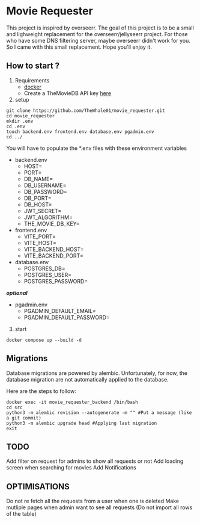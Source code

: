 # Movie Requester
This project is inspired by overseerr.
The goal of this project is to be a small and lighweight replacement
for the overseerr/jellyseerr project. For those who have some DNS filtering
server, maybe overseerr didn't work for you. So I came with this small
replacement. Hope you'll enjoy it.

## How to start ?
1) Requirements
	- [docker](https://www.docker.com/)
    - Create a TheMovieDB API key [here](https://developer.themoviedb.org/docs/getting-started)
2) setup
```shell
git clone https://github.com/TheWhale01/movie_requester.git
cd movie_requester
mkdir .env
cd .env
touch backend.env frontend.env database.env pgadmin.env
cd ../
```
You will have to populate the *.env files with these environment variables
- backend.env
	- HOST=
	- PORT=
	- DB_NAME=
	- DB_USERNAME=
	- DB_PASSWORD=
	- DB_PORT=
	- DB_HOST=
    - JWT_SECRET=
    - JWT_ALGORITHM=
    - THE_MOVIE_DB_KEY=
- frontend.env
	- VITE_PORT=
	- VITE_HOST=
	- VITE_BACKEND_HOST=
	- VITE_BACKEND_PORT=
- database.env
	- POSTGRES_DB=
	- POSTGRES_USER=
	- POSTGRES_PASSWORD=

***optional***
- pgadmin.env
	- PGADMIN_DEFAULT_EMAIL=
	- PGADMIN_DEFAULT_PASSWORD=
3) start
```shell
docker compose up --build -d
```

## Migrations
Database migrations are powered by alembic.
Unfortunately, for now, the database migration are not automatically applied to
the database.

Here are the steps to follow:

```shell
docker exec -it movie_requester_backend /bin/bash
cd src
python3 -m alembic revision --autogenerate -m "" #Put a message (like a git commit)
python3 -m alembic upgrade head #Applying last migration
exit
```

## TODO
Add filter on request for admins to show all requests or not
Add loading screen when searching for movies
Add Notifications

## OPTIMISATIONS
Do not re fetch all the requests from a user when one is deleted
Make mutliple pages when admin want to see all requests (Do not import all rows of the table)